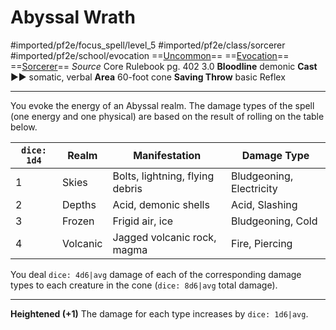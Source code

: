# Abyssal Wrath
#imported/pf2e/focus_spell/level_5 #imported/pf2e/class/sorcerer #imported/pf2e/school/evocation 
==[Uncommon](uncommon.md)== ==[Evocation](evocation.md)== ==[Sorcerer](rules/traits/sorcerer.md)==
*Source* Core Rulebook pg. 402 3.0
**Bloodline** demonic
**Cast** ►► somatic, verbal
**Area** 60-foot cone
**Saving Throw** basic Reflex

---
You evoke the energy of an Abyssal realm. The damage types of the spell (one energy and one physical) are based on the result of rolling on the table below.

| `dice: 1d4` | Realm    | Manifestation                   | Damage Type              |
| ----------- | -------- | ------------------------------- | ------------------------ |
| 1           | Skies    | Bolts, lightning, flying debris | Bludgeoning, Electricity |
| 2           | Depths   | Acid, demonic shells            | Acid, Slashing           |
| 3           | Frozen   | Frigid air, ice                 | Bludgeoning, Cold        |
| 4           | Volcanic | Jagged volcanic rock, magma     | Fire, Piercing           |

You deal `dice: 4d6|avg` damage of each of the corresponding damage types to each creature in the cone (`dice: 8d6|avg` total damage).

<hr>

**Heightened (+1)** The damage for each type increases by `dice: 1d6|avg`.